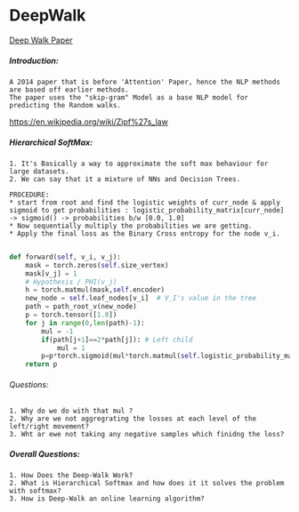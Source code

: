 # DeepWalk

[Deep Walk Paper](https://arxiv.org/abs/1403.6652)

##### Introduction:
	A 2014 paper that is before 'Attention' Paper, hence the NLP methods are based off earlier methods.
	The paper uses the "skip-gram" Model as a base NLP model for predicting the Random walks.


https://en.wikipedia.org/wiki/Zipf%27s_law

##### Hierarchical SoftMax:
	1. It's Basically a way to approximate the soft max behaviour for large datasets.
	2. We can say that it a mixture of NNs and Decision Trees.

	PROCEDURE:
	* start from root and find the logistic weights of curr_node & apply sigmoid to get probabilities : logistic_probability_matrix[curr_node] -> sigmoid() -> probabilities b/w [0.0, 1.0]
	* Now sequentially multiply the probabilities we are getting.
	* Apply the final loss as the Binary Cross entropy for the node v_i.    

```python 
def forward(self, v_i, v_j):
	mask = torch.zeros(self.size_vertex)
	mask[v_j] = 1
	# Hypothesis / PHI(v_j)
	h = torch.matmul(mask,self.encoder)
	new_node = self.leaf_nodes[v_i]  # V_I's value in the tree
	path = path_root_v(new_node)
	p = torch.tensor([1.0])
	for j in range(0,len(path)-1):
		mul = -1
		if(path[j+1]==2*path[j]): # Left child
			mul = 1
		p=p*torch.sigmoid(mul*torch.matmul(self.logistic_probability_mat[path[j]], h))
	return p
```

###### Questions:
	1. Why do we do with that mul ?
	2. Why are we not aggregrating the losses at each level of the left/right movement?
	3. Wht ar ewe not taking any negative samples which finidng the loss?
##### Overall Questions:
	1. How Does the Deep-Walk Work?
	2. What is Hierarchical Softmax and how does it it solves the problem with softmax?
	3. How is Deep-Walk an online learning algorithm?
